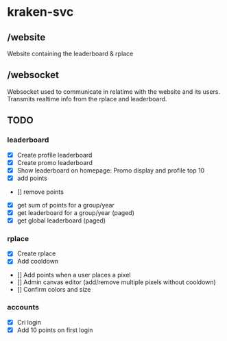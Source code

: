 # kraken-svc

## /website

Website containing the leaderboard & rplace

## /websocket

Websocket used to communicate in relatime with the website and its users.
Transmits realtime info from the rplace and leaderboard.

## TODO

### leaderboard

-   [x] Create profile leaderboard
-   [x] Create promo leaderboard
-   [x] Show leaderboard on homepage: Promo display and profile top 10
-   [x] add points
-   [] remove points
-   [x] get sum of points for a group/year
-   [x] get leaderboard for a group/year (paged)
-   [x] get global leaderboard (paged)

### rplace

-   [x] Create rplace
-   [x] Add cooldown
-   [] Add points when a user places a pixel
-   [] Admin canvas editor (add/remove multiple pixels without cooldown)
-   [] Confirm colors and size

### accounts

-   [x] Cri login
-   [x] Add 10 points on first login
